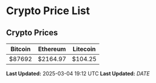 # Crypto Price List

## Crypto Prices
| Bitcoin | Ethereum | Litecoin |
| ------- | -------- | -------- |
| $87692 | $2164.97 | $104.25 |
**Last Updated:** 2025-03-04 19:12 UTC
**Last Updated:** $DATE$

